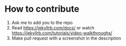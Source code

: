 # How to contribute
1. Ask me to add you to the repo
2. Read https://jekyllrb.com/docs/ or watch https://jekyllrb.com/tutorials/video-walkthroughs/
3. Make pull request with a screenshot in the description
